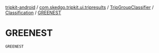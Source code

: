 [tripkit-android](../../../index.md) / [com.skedgo.tripkit.ui.tripresults](../../index.md) / [TripGroupClassifier](../index.md) / [Classification](index.md) / [GREENEST](./-g-r-e-e-n-e-s-t.md)

# GREENEST

`GREENEST`